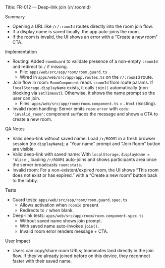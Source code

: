 Title: FR-012 — Deep-link join (/r/:roomId)

Summary
- Opening a URL like `/r/:roomId` routes directly into the room join flow.
- If a display name is saved locally, the app auto-joins the room.
- If the room is invalid, the UI shows an error with a “Create a new room” CTA.

Implementation
- Routing: Added `roomGuard` to validate presence of a non-empty `:roomId` and redirect to `/` if missing.
  - File: `apps/web/src/app/room/room.guard.ts`
  - Wired in `apps/web/src/app/app.routes.ts` on the `r/:roomId` route.
- Join flow in room: `RoomComponent` reads `:roomId` from route params. If `localStorage.displayName` exists, it calls `join()` automatically (non-blocking via `setTimeout`). Otherwise, it shows the name prompt so the user can join.
  - Files: `apps/web/src/app/room/room.component.ts` + `.html` (existing).
- Invalid room handling: Server emits `room:error` with `code: 'invalid_room'`; component surfaces the message and shows a CTA to create a new room.

QA Notes
- Valid deep-link without saved name: Load `/r/ROOM1` in a fresh browser session (no `displayName`); a “Your name” prompt and “Join Room” button are visible.
- Valid deep-link with saved name: With `localStorage.displayName = 'Alice'`, loading `/r/ROOM1` auto-joins and shows participants area once the server broadcasts `room:state`.
- Invalid room: For a non-existent/expired room, the UI shows “This room does not exist or has expired.” with a “Create a new room” button back to the lobby.

Tests
- Guard tests: `apps/web/src/app/room/room.guard.spec.ts`
  - Allows activation when `roomId` present.
  - Redirects to `/` when blank.
- Deep-link tests: `apps/web/src/app/room/room.component.spec.ts`
  - Without saved name shows join prompt.
  - With saved name auto-invokes `join()`.
  - Invalid room error renders message + CTA.

User Impact
- Users can copy/share room URLs; teammates land directly in the join flow. If they’ve already joined before on this device, they reconnect faster with their saved name.

